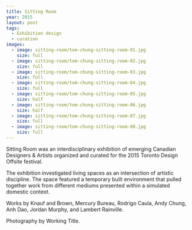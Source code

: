 ```yaml
---
title: Sitting Room
year: 2015
layout: post
tags:
  - Exhibition design
  - curation
images:
  - image: sitting-room/tom-chung-sitting-room-01.jpg
    size: full
  - image: sitting-room/tom-chung-sitting-room-02.jpg
    size: full
  - image: sitting-room/tom-chung-sitting-room-03.jpg
    size: full
  - image: sitting-room/tom-chung-sitting-room-04.jpg
    size: full
  - image: sitting-room/tom-chung-sitting-room-05.jpg
    size: half
  - image: sitting-room/tom-chung-sitting-room-06.jpg
    size: half
  - image: sitting-room/tom-chung-sitting-room-07.jpg
    size: full
  - image: sitting-room/tom-chung-sitting-room-08.jpg
    size: full
---
```


Sitting Room was an interdisciplinary exhibition of emerging Canadian Designers & Artists organized and curated for the 2015 Toronto Design Offsite festival.

The exhibition investigated living spaces as an intersection of artistic discipline. The space featured a temporary built environment that pulled together work from different mediums presented within a simulated domestic context.

Works by Knauf and Brown, Mercury Bureau, Rodrigo Caula, Andy Chung, Anh Dao, Jordan Murphy, and Lambert Rainville.

Photography by Working Title.